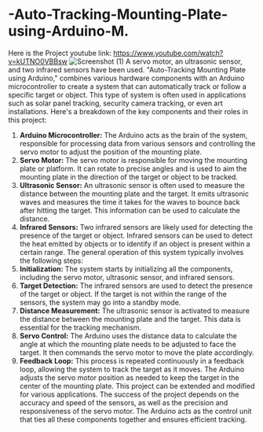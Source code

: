 # -Auto-Tracking-Mounting-Plate-using-Arduino-M.
Here is the Project youtube link: 
https://www.youtube.com/watch?v=kUTNO0VBBsw
![Screenshot (1)](https://github.com/Rayhan180/-Auto-Tracking-Mounting-Plate-using-Arduino-M./assets/136218406/bda30b3e-7176-464c-add6-afaf4dfc23c5)
A servo motor, an ultrasonic sensor, and two infrared sensors have been used.
"Auto-Tracking Mounting Plate using Arduino," combines various hardware components with an Arduino microcontroller to create a system that can automatically track or follow a specific target or object. This type of system is often used in applications such as solar panel tracking, security camera tracking, or even art installations.
Here's a breakdown of the key components and their roles in this project:
1. **Arduino Microcontroller:** The Arduino acts as the brain of the system, responsible for processing data from various sensors and controlling the servo motor to adjust the position of the mounting plate.
2. **Servo Motor:** The servo motor is responsible for moving the mounting plate or platform. It can rotate to precise angles and is used to aim the mounting plate in the direction of the target or object to be tracked.
3. **Ultrasonic Sensor:** An ultrasonic sensor is often used to measure the distance between the mounting plate and the target. It emits ultrasonic waves and measures the time it takes for the waves to bounce back after hitting the target. This information can be used to calculate the distance.
4. **Infrared Sensors:** Two infrared sensors are likely used for detecting the presence of the target or object. Infrared sensors can be used to detect the heat emitted by objects or to identify if an object is present within a certain range.
The general operation of this system typically involves the following steps:
1. **Initialization:** The system starts by initializing all the components, including the servo motor, ultrasonic sensor, and infrared sensors.
2. **Target Detection:** The infrared sensors are used to detect the presence of the target or object. If the target is not within the range of the sensors, the system may go into a standby mode.
3. **Distance Measurement:** The ultrasonic sensor is activated to measure the distance between the mounting plate and the target. This data is essential for the tracking mechanism.
4. **Servo Control:** The Arduino uses the distance data to calculate the angle at which the mounting plate needs to be adjusted to face the target. It then commands the servo motor to move the plate accordingly.
5. **Feedback Loop:** This process is repeated continuously in a feedback loop, allowing the system to track the target as it moves. The Arduino adjusts the servo motor position as needed to keep the target in the center of the mounting plate.
This project can be extended and modified for various applications.
The success of the project depends on the accuracy and speed of the sensors, as well as the precision and responsiveness of the servo motor. The Arduino acts as the control unit that ties all these components together and ensures efficient tracking.
